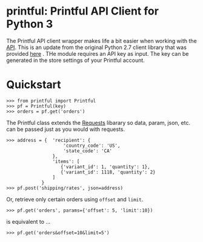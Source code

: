 printful: Printful API Client for Python 3
==========================================

The Printful API client wrapper makes life a bit easier when working with the [API](https://www.theprintful.com/docs/index).
This is an update from the original Python 2.7 client library that was provided [here](https://www.theprintful.com/docs/libraries) .
THe module requires an API key as input.  The key can be generated in the store settings of your Printful account.



Quickstart
==========

    >>> from printful import Printful
    >>> pf = Printful(key)
    >>> orders = pf.get('orders')


The Printful class extends the [Requests](http://docs.python-requests.org/en/latest/) libarary so data, param, json, etc. can be passed just as you would with requests.

    >>> address = {  'recipient': {
                         'country_code': 'US',
                         'state_code': 'CA'
                     },
                     'items': [
                        {'variant_id': 1, 'quantity': 1},
                        {'variant_id': 1118, 'quantity': 2}
                     ]
                 }
    >>> pf.post('shipping/rates', json=address)


Or, retrieve only certain orders using `offset` and `limit`.



    >>> pf.get('orders', params={'offset': 5, 'limit':10})


is equivalent to ...


    >>> pf.get('orders&offset=10&limit=5') 

